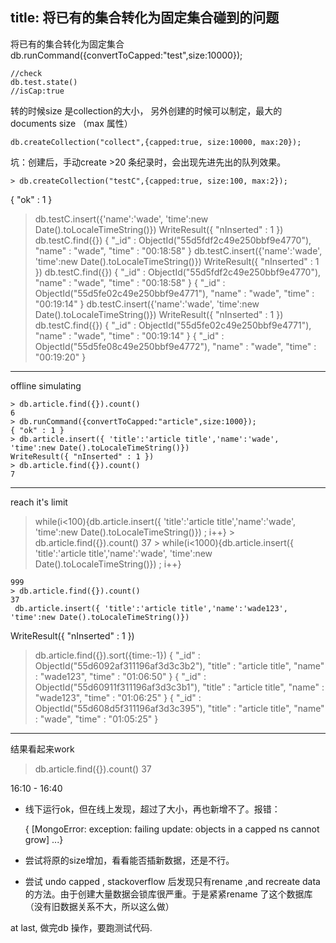 title: 将已有的集合转化为固定集合碰到的问题 
---
将已有的集合转化为固定集合
    db.runCommand({convertToCapped:"test",size:10000});
    
    //check
    db.test.state()
    //isCap:true
    
转的时候size 是collection的大小，
另外创建的时候可以制定，最大的documents size （max 属性）

    db.createCollection("collect",{capped:true, size:10000, max:20});

坑：创建后，手动create >20 条纪录时，会出现先进先出的队列效果。

    > db.createCollection("testC",{capped:true, size:100, max:2});
{ "ok" : 1 }
> db.testC.insert({'name':'wade', 'time':new Date().toLocaleTimeString()})
WriteResult({ "nInserted" : 1 })
> db.testC.find({})
{ "_id" : ObjectId("55d5fdf2c49e250bbf9e4770"), "name" : "wade", "time" : "00:18:58" }
> db.testC.insert({'name':'wade', 'time':new Date().toLocaleTimeString()})
WriteResult({ "nInserted" : 1 })
> db.testC.find({})
{ "_id" : ObjectId("55d5fdf2c49e250bbf9e4770"), "name" : "wade", "time" : "00:18:58" }
{ "_id" : ObjectId("55d5fe02c49e250bbf9e4771"), "name" : "wade", "time" : "00:19:14" }
> db.testC.insert({'name':'wade', 'time':new Date().toLocaleTimeString()})
WriteResult({ "nInserted" : 1 })
> db.testC.find({})
{ "_id" : ObjectId("55d5fe02c49e250bbf9e4771"), "name" : "wade", "time" : "00:19:14" }
{ "_id" : ObjectId("55d5fe08c49e250bbf9e4772"), "name" : "wade", "time" : "00:19:20" }
> 


----------
offline simulating


    > db.article.find({}).count()
    6
    > db.runCommand({convertToCapped:"article",size:1000});
    { "ok" : 1 }
    > db.article.insert({ 'title':'article title','name':'wade', 'time':new Date().toLocaleTimeString()})
    WriteResult({ "nInserted" : 1 })
    > db.article.find({}).count()
    7


----------
reach it's limit

   

 > while(i<100){db.article.insert({ 
    'title':'article title','name':'wade', 'time':new Date().toLocaleTimeString()}) ; i++}
    > db.article.find({}).count()
    37
    > while(i<1000){db.article.insert({ 'title':'article title','name':'wade', 'time':new Date().toLocaleTimeString()}) ; i++}
    
    999
    > db.article.find({}).count()
    37
     db.article.insert({ 'title':'article title','name':'wade123', 'time':new Date().toLocaleTimeString()})
WriteResult({ "nInserted" : 1 })
> db.article.find({}).sort({time:-1})
{ "_id" : ObjectId("55d6092af311196af3d3c3b2"), "title" : "article title", "name" : "wade123", "time" : "01:06:50" }
{ "_id" : ObjectId("55d60911f311196af3d3c3b1"), "title" : "article title", "name" : "wade123", "time" : "01:06:25" }
{ "_id" : ObjectId("55d608d5f311196af3d3c395"), "title" : "article title", "name" : "wade", "time" : "01:05:25" }


----------
结果看起来work

> db.article.find({}).count()
37

16:10 - 16:40
 - 线下运行ok，但在线上发现，超过了大小，再也新增不了。报错：

    { [MongoError: exception: failing update: objects in a capped ns cannot grow] ...}

  - 尝试将原的size增加，看看能否插新数据，还是不行。
 - 尝试 undo  capped , stackoverflow 后发现只有rename ,and recreate data 的方法。由于创建大量数据会锁库很严重。于是紧紧rename 了这个数据库（没有旧数据关系不大，所以这么做）


at last, 做完db 操作，要跑测试代码.


